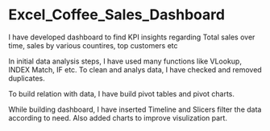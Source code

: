 # Excel_Coffee_Sales_Dashboard

I have developed dashboard to find KPI insights regarding Total sales over time, sales by various countires, top customers etc

In initial data analysis steps, I have used many functions like VLookup, INDEX Match, IF etc. To clean and analys data, I have checked and removed duplicates.

To build relation with data, I have build pivot tables and pivot charts.

While building dashboard, I have inserted Timeline and Slicers filter the data according to need. Also added charts to improve visulization part.
